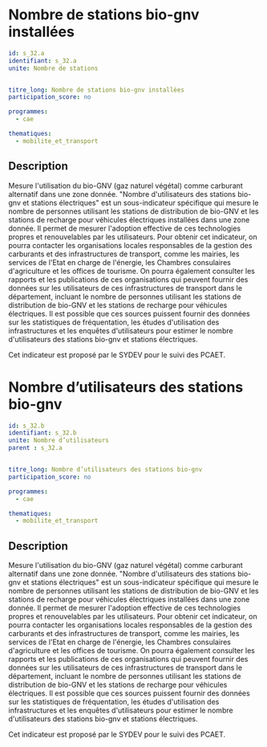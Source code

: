 # Nombre de stations bio-gnv installées

```yaml
id: s_32.a
identifiant: s_32.a
unite: Nombre de stations


titre_long: Nombre de stations bio-gnv installées
participation_score: no

programmes:
  - cae

thematiques:
  - mobilite_et_transport
```
## Description
Mesure l'utilisation du bio-GNV (gaz naturel végétal) comme carburant alternatif dans une zone donnée. "Nombre d'utilisateurs des stations bio-gnv et stations électriques" est un sous-indicateur spécifique qui mesure le nombre de personnes utilisant les stations de distribution de bio-GNV et les stations de recharge pour véhicules électriques installées dans une zone donnée. Il permet de mesurer l'adoption effective de ces technologies propres et renouvelables par les utilisateurs. Pour obtenir cet indicateur, on pourra contacter les organisations locales responsables de la gestion des carburants et des infrastructures de transport, comme les mairies, les services de l'Etat en charge de l'énergie, les Chambres consulaires d'agriculture et les offices de tourisme. On pourra également consulter les rapports et les publications de ces organisations qui peuvent fournir des données sur les utilisateurs de ces infrastructures de transport dans le département, incluant le nombre de personnes utilisant les stations de distribution de bio-GNV et les stations de recharge pour véhicules électriques. Il est possible que ces sources puissent fournir des données sur les statistiques de fréquentation, les études d'utilisation des infrastructures et les enquêtes d'utilisateurs pour estimer le nombre d'utilisateurs des stations bio-gnv et stations électriques.

Cet indicateur est proposé par le SYDEV pour le suivi des PCAET.


# Nombre d’utilisateurs des stations bio-gnv

```yaml
id: s_32.b
identifiant: s_32.b
unite: Nombre d’utilisateurs
parent : s_32.a


titre_long: Nombre d’utilisateurs des stations bio-gnv
participation_score: no

programmes:
  - cae

thematiques:
  - mobilite_et_transport
```
## Description
Mesure l'utilisation du bio-GNV (gaz naturel végétal) comme carburant alternatif dans une zone donnée. "Nombre d'utilisateurs des stations bio-gnv et stations électriques" est un sous-indicateur spécifique qui mesure le nombre de personnes utilisant les stations de distribution de bio-GNV et les stations de recharge pour véhicules électriques installées dans une zone donnée. Il permet de mesurer l'adoption effective de ces technologies propres et renouvelables par les utilisateurs. Pour obtenir cet indicateur, on pourra contacter les organisations locales responsables de la gestion des carburants et des infrastructures de transport, comme les mairies, les services de l'Etat en charge de l'énergie, les Chambres consulaires d'agriculture et les offices de tourisme. On pourra également consulter les rapports et les publications de ces organisations qui peuvent fournir des données sur les utilisateurs de ces infrastructures de transport dans le département, incluant le nombre de personnes utilisant les stations de distribution de bio-GNV et les stations de recharge pour véhicules électriques. Il est possible que ces sources puissent fournir des données sur les statistiques de fréquentation, les études d'utilisation des infrastructures et les enquêtes d'utilisateurs pour estimer le nombre d'utilisateurs des stations bio-gnv et stations électriques.

Cet indicateur est proposé par le SYDEV pour le suivi des PCAET.
